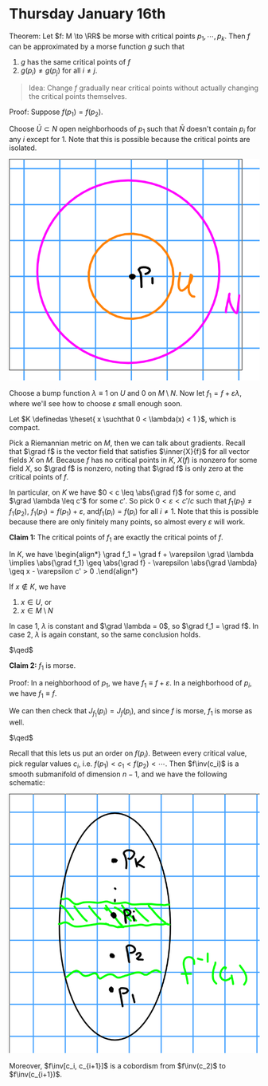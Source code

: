 # Thursday January 16th

Theorem:
Let $f: M \to \RR$ be morse with critical points $p_1, \cdots, p_k$.
Then $f$ can be approximated by a morse function $g$ such that 

1. $g$ has the same critical points of $f$
2. $g(p_i) \neq g(p_j)$ for all $i\neq j$.


> Idea: Change $f$ gradually near critical points without actually changing the critical points themselves.

Proof:
Suppose $f(p_1) = f(p_2)$.

Choose $\bar U \subset N$ open neighborhoods of $p_1$ such that $\bar N$ doesn't contain $p_i$ for any $i$ except for 1.
Note that this is possible because the critical points are isolated.

![Image](figures/2020-01-16-11:05.png)

Choose a bump function $\lambda \equiv 1$ on $U$ and $0$ on $M\setminus N$.
Now let $f_1 = f + \varepsilon \lambda$, where we'll see how to choose $\varepsilon$ small enough soon.

Let $K \definedas \theset{ x \suchthat 0 < \lambda(x) < 1 }$, which is compact.

Pick a Riemannian metric on $M$, then we can talk about gradients.
Recall that $\grad f$ is the vector field that satisfies $\inner{X}{f}$ for all vector fields $X$ on $M$.
Because $f$ has no critical points in $K$, $X(f)$ is nonzero for some field $X$, so $\grad f$ is nonzero, noting that $\grad f$ is only zero at the critical points of $f$.

In particular, on $K$ we have $0 < c \leq \abs{\grad f}$ for some $c$, and $\grad \lambda \leq c'$ for some $c'$.
So pick $0 < \varepsilon  < c'/c$ such that $f_1(p_1) \neq f_1(p_2)$, $f_1(p_1) = f(p_1) + \varepsilon$, and$f_1(p_i) = f(p_i)$ for all $i\neq 1$.
Note that this is possible because there are only finitely many points, so almost every $\varepsilon$ will work.

**Claim 1:**
The critical points of $f_1$ are exactly the critical points of $f$.

In $K$, we have
\begin{align*}
\grad f_1 = \grad f + \varepsilon \grad \lambda \implies \abs{\grad f_1} \geq \abs{\grad f} - \varepsilon \abs{\grad \lambda} \geq x - \varepsilon c' > 0
.\end{align*}

If $x\not\in K$, we have

1. $x\in U$, or
2. $x\in M\setminus N$

In case 1, $\lambda$ is constant and $\grad \lambda = 0$, so $\grad f_1 = \grad f$.
In case 2, $\lambda$ is again constant, so the same conclusion holds.

$\qed$

**Claim 2:**
$f_1$ is morse.

Proof:
In a neighborhood of $p_1$, we have $f_1 \equiv f + \varepsilon$.
In a neighborhood of $p_i$, we have $f_1 \equiv f$.

We can then check that $J_{f_1}(p_i) = J_f(p_i)$, and since $f$ is morse, $f_1$ is morse as well.

$\qed$

Recall that this lets us put an order on $f(p_i)$.
Between every critical value, pick regular values $c_i$, i.e. $f(p_1) < c_1 < f(p_2) < \cdots$.
Then $f\inv(c_i)$ is a smooth submanifold of dimension $n-1$, and we have the following schematic:

![Image](figures/2020-01-16-11:26.png)

Moreover, $f\inv[c_i, c_{i+1}]$ is a cobordism from $f\inv(c_2)$ to $f\inv(c_{i+1})$.
